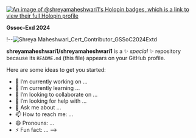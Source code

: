 [![An image of @shreyamaheshwari1's Holopin badges, which is a link to view their full Holopin profile](https://holopin.me/shreyamaheshwari1)](https://holopin.io/@shreyamaheshwari1)

<b>Gssoc-Exd 2024</b>

!--![Shreya Maheshwari_Cert_Contributor_GSSoC2024Extd](https://github.com/user-attachments/assets/6003ff10-8ba3-4999-b071-8fea40ef8651)

**shreyamaheshwari1/shreyamaheshwari1** is a ✨ _special_ ✨ repository because its `README.md` (this file) appears on your GitHub profile.

Here are some ideas to get you started:

- 🔭 I’m currently working on ...
- 🌱 I’m currently learning ...
- 👯 I’m looking to collaborate on ...
- 🤔 I’m looking for help with ...
- 💬 Ask me about ...
- 📫 How to reach me: ...
- 😄 Pronouns: ...
- ⚡ Fun fact: ...
-->
